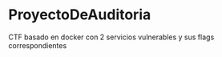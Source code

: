 # ProyectoDeAuditoria
CTF basado en docker con 2 servicios vulnerables y sus flags correspondientes 
